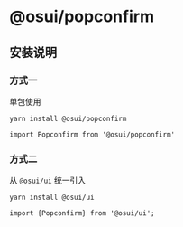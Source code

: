 # @osui/popconfirm

## 安装说明

### 方式一

单包使用

```
yarn install @osui/popconfirm
```

```
import Popconfirm from '@osui/popconfirm'
```

### 方式二

从 `@osui/ui` 统一引入

```
yarn install @osui/ui
```

```
import {Popconfirm} from '@osui/ui';
```



